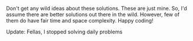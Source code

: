 Don't get any wild ideas about these solutions. These are just mine. So, I'd assume there are better solutions out there in the wild. However, few of them do have fair time and space complexity. Happy coding!

Update: Fellas, I stopped solving daily problems